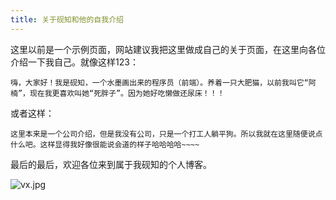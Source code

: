 ```yaml
---
title: 关于砚知和他的自我介绍
---
```


这里以前是一个示例页面，网站建议我把这里做成自己的关于页面，在这里向各位介绍一下我自己。就像这样123：   
   

`
嗨，大家好！我是砚知，一个水墨画出来的程序员（前端）。养着一只大肥猫，以前我叫它“阿楠”，现在我更喜欢叫她“死胖子”。因为她好吃懒做还尿床！！！
`   

或者这样：   

`
这里本来是一个公司介绍，但是我没有公司，只是一个打工人躺平狗。所以我就在这里随便说点什么吧。这样显得我好像很能说会道的样子哈哈哈哈~~~~
`   

最后的最后，欢迎各位来到属于我砚知的个人博客。

![vx.jpg](https://p3-juejin.byteimg.com/tos-cn-i-k3u1fbpfcp/91c01e82f9bf421ab1b46ba5e30d4987~tplv-k3u1fbpfcp-zoom-1.image)

